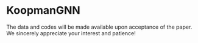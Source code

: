 # KoopmanGNN

The data and codes will be made available upon acceptance of the paper. We sincerely appreciate your interest and patience!


